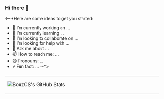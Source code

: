 ### Hi there 👋

<--*Here are some ideas to get you started:

- 🔭 I’m currently working on ...
- 🌱 I’m currently learning ...
- 👯 I’m looking to collaborate on ...
- 🤔 I’m looking for help with ...
- 💬 Ask me about ...
- 📫 How to reach me: ...
- 😄 Pronouns: ...
- ⚡ Fun fact: ...
--*>


<table width="800px">
<tr>

<td valign="top" width="40%">
  
![BouzCS's GitHub Stats](https://github-readme-stats.vercel.app/api?username=BouzCS&show_icons=true&hide_border=true&icon_color=586069&title_color=a0a9af)

</td>
